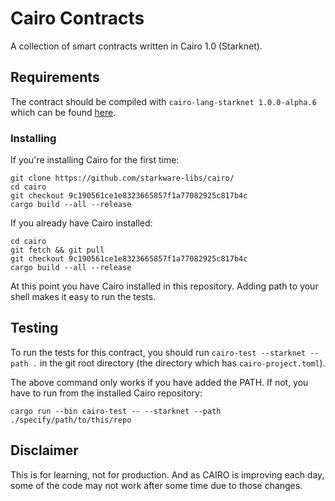 # Cairo Contracts

A collection of smart contracts written in Cairo 1.0 (Starknet).

## Requirements

The contract should be compiled with `cairo-lang-starknet 1.0.0-alpha.6` which can be found [here](https://github.com/starkware-libs/cairo/releases/tag/v1.0.0-alpha.6).

### Installing

If you're installing Cairo for the first time:

```
git clone https://github.com/starkware-libs/cairo/
cd cairo
git checkout 9c190561ce1e8323665857f1a77082925c817b4c
cargo build --all --release
```

If you already have Cairo installed:

```
cd cairo
git fetch && git pull
git checkout 9c190561ce1e8323665857f1a77082925c817b4c
cargo build --all --release
```

At this point you have Cairo installed in this repository. Adding path to your shell makes it easy to run the tests.

## Testing

To run the tests for this contract, you should run `cairo-test --starknet --path .` in the git root directory (the directory which has `cairo-project.toml`).

The above command only works if you have added the PATH. If not, you have to run from the installed Cairo repository:

`cargo run --bin cairo-test -- --starknet --path ./specify/path/to/this/repo`

## Disclaimer

This is for learning, not for production. And as CAIRO is improving each day, some of the code may not work after some time due to those changes.
